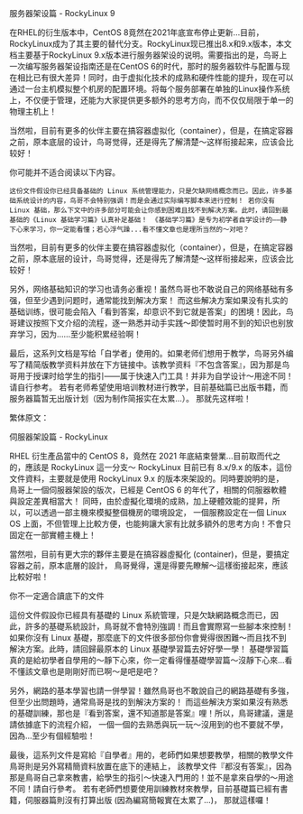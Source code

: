 服务器架设篇 - RockyLinux 9

在RHEL的衍生版本中，CentOS 8竟然在2021年底宣布停止更新...目前，RockyLinux成为了其主要的替代分支。RockyLinux现已推出8.x和9.x版本，本文档主要基于RockyLinux 9.x版本进行服务器架设的说明。需要指出的是，鸟哥上一次编写服务器架设指南还是在CentOS 6的时代，那时的服务器软件与配置与现在相比已有很大差异！同时，由于虚拟化技术的成熟和硬件性能的提升，现在可以通过一台主机模拟整个机房的配置环境。将每个服务部署在单独的Linux操作系统上，不仅便于管理，还能为大家提供更多额外的思考方向，而不仅仅局限于单一的物理主机上！

当然啦，目前有更多的伙伴主要在搞容器虚拟化（container），但是，在搞定容器之前，原本底层的设计，鸟哥觉得，还是得先了解清楚～这样衔接起来，应该会比较好！

你可能并不适合阅读以下内容。

`这份文件假设你已经具备基础的 Linux 系统管理能力，只是欠缺网络概念而已。因此，许多基础系统设计的内容，鸟哥不会特别强调！而是会通过实际编写脚本来进行控制！
若你没有 Linux 基础，那么下文中的许多部分可能会让你感到困难且找不到解决方案。此时，请回到最基础的《Linux 基础学习篇》认真补足基础！
《基础学习篇》是专为初学者自学设计的——静下心来学习，你一定能看懂；若心浮气躁...看不懂文章也是理所当然的～对吧？
`

当然啦，目前有更多的伙伴主要在搞容器虚拟化（container），但是，在搞定容器之前，原本底层的设计，鸟哥觉得，还是得先了解清楚～这样衔接起来，应该会比较好！

另外，网络基础知识的学习也请务必重视！虽然鸟哥也不敢说自己的网络基础有多强，但至少遇到问题时，通常能找到解决方案！
而这些解决方案如果没有扎实的基础训练，很可能会陷入「看到答案，却意识不到它就是答案」的困境！因此，鸟哥建议按照下文介绍的流程，逐一熟悉并动手实践～即使暂时用不到的知识也别放弃学习，因为……至少能积累经验啊！

最后，这系列文档是写给「自学者」使用的。如果老师们想用于教学，鸟哥另外编写了精简版教学资料并放在下方链接中。该教学资料『不包含答案』，因为那是鸟哥用于授课时给学生的指引——属于快速入门工具！并非为自学设计～用途不同！请自行参考。
若有老师希望使用培训教材进行教学，目前基础篇已出版书籍，而服务器篇暂无出版计划（因为制作简报实在太累…）。
那就先这样啦！



繁体原文：

伺服器架設篇 - RockyLinux 

RHEL 衍生產品當中的 CentOS 8，竟然在 2021 年底結束營業...目前取而代之的，應該是 RockyLinux 這一分支～ RockyLinux 目前已有 8.x/9.x 的版本，這份文件資料，主要就是使用 RockyLinux 9.x 的版本來架設的。同時要說明的是， 鳥哥上一個伺服器架設的版次，已經是 CentOS 6 的年代了，相關的伺服器軟體與設定差異相當大！ 同時，由於虛擬化環境的成熟，加上硬體效能的提昇，所以，可以透過一部主機來模擬整個機房的環境設定， 一個服務設定在一個 Linux OS 上面，不但管理上比較方便，也能夠讓大家有比就多額外的思考方向！不會只固定在一部實體主機上！

當然啦，目前有更大宗的夥伴主要是在搞容器虛擬化 (container)，但是，要搞定容器之前，原本底層的設計， 鳥哥覺得，還是得要先瞭解～這樣銜接起來，應該比較好啦！

你不一定適合讀底下的文件

這份文件假設你已經具有基礎的 Linux 系統管理，只是欠缺網路概念而已，因此，許多的基礎系統設計，鳥哥就不會特別強調！而且會實際寫一些腳本來控制！ 如果你沒有 Linux 基礎，那麼底下的文件很多部份你會覺得很困難～而且找不到解決方案。此時，請回歸最原本的 Linux 基礎學習篇去好好學一學！ 基礎學習篇真的是給初學者自學用的～靜下心來，你一定看得懂基礎學習篇～沒靜下心來...看不懂該文章也是剛剛好而已啊～是吧是吧？

另外，網路的基本學習也請一併學習！雖然鳥哥也不敢說自己的網路基礎有多強，但至少出問題時，通常鳥哥是找的到解決方案的！ 而這些解決方案如果沒有熟悉的基礎訓練，那也是『看到答案，還不知道那是答案』哩！所以，鳥哥建議，還是請依據底下的流程介紹， 一個一個的去熟悉與玩一玩～沒用到的也不要就不學，因為...至少有個經驗啦！

最後，這系列文件是寫給『自學者』用的，老師們如果想要教學，相關的教學文件鳥哥則是另外寫精簡資料放置在底下的連結上， 該教學文件『都沒有答案』，因為那是鳥哥自己拿來教書，給學生的指引～快速入門用的！並不是拿來自學的～用途不同！請自行參考。 若有老師們想要使用訓練教材來教學，目前基礎篇已經有書籍，伺服器篇則沒有打算出版 (因為編寫簡報實在太累了...)， 那就這樣囉！   

